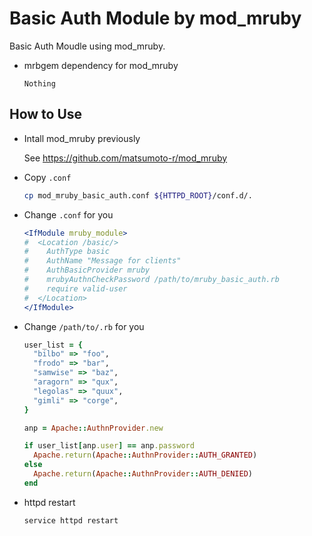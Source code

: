 # Basic Auth Module by mod_mruby

Basic Auth Moudle using mod_mruby.

- mrbgem dependency for mod_mruby

    `Nothing`

## How to Use

- Intall mod_mruby previously

    See https://github.com/matsumoto-r/mod_mruby

- Copy `.conf`

    ```bash
    cp mod_mruby_basic_auth.conf ${HTTPD_ROOT}/conf.d/.
    ```

- Change `.conf` for you

    ```apache
    <IfModule mruby_module>
    #  <Location /basic/>
    #    AuthType basic
    #    AuthName "Message for clients"
    #    AuthBasicProvider mruby
    #    mrubyAuthnCheckPassword /path/to/mruby_basic_auth.rb
    #    require valid-user
    #  </Location>
    </IfModule>
    ```

- Change `/path/to/.rb` for you

    ```ruby
    user_list = {
      "bilbo" => "foo",
      "frodo" => "bar",
      "samwise" => "baz",
      "aragorn" => "qux",
      "legolas" => "quux",
      "gimli" => "corge",
    }
    
    anp = Apache::AuthnProvider.new
    
    if user_list[anp.user] == anp.password
      Apache.return(Apache::AuthnProvider::AUTH_GRANTED)
    else
      Apache.return(Apache::AuthnProvider::AUTH_DENIED)
    end
    ```

- httpd restart

    ```bash
    service httpd restart
    ```
